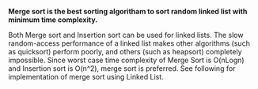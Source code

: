 **Merge sort is the best sorting algoritham to sort random linked list with minimum time complexity.** 
 
Both Merge sort and Insertion sort can be used for linked lists. The slow random-access performance of a linked list makes other algorithms (such as quicksort) perform poorly, and others (such as heapsort) completely impossible. Since worst case time complexity of Merge Sort is O(nLogn) and Insertion sort is O(n^2), merge sort is preferred. See following for implementation of merge sort using Linked List.
 
